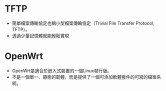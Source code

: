 # TFTP
* 簡單檔案傳輸協定也稱小型檔案傳輸協定（Trivial File Transfer Protocol, TFTP）。
* 透過少量記憶體就能輕鬆實現
# OpenWrt
* OpenWrt是適合於嵌入式裝置的一個Linux發行版。
* 不是一個單一、靜態的韌體，而是提供了一個可添加軟體套件的可寫的檔案系統。
